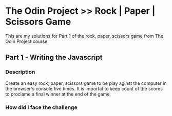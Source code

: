 # The Odin Project >> Rock | Paper | Scissors Game
This are my solutions for Part 1 of the rock, paper, scissors game from The Odin Project course.
## Part 1 - Writing the Javascript
### Description
Create an easy rock, paper, scissors game to be play aginst the computer in the browser's console five times. It is importat to keep count of the scores to proclame a final winner at the end of the game.

### How did I face the challenge
